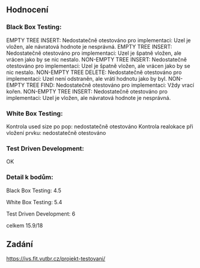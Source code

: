 ## Hodnocení
### Black Box Testing:

EMPTY TREE INSERT: Nedostatečně otestováno pro implementaci: Uzel je vložen, ale návratová hodnote je nesprávná.
EMPTY TREE INSERT: Nedostatečně otestováno pro implementaci: Uzel je špatně vložen, ale vrácen jako by se nic nestalo.
NON-EMPTY TREE INSERT: Nedostatečně otestováno pro implementaci: Uzel je špatně vložen, ale vrácen jako by se nic nestalo.
NON-EMPTY TREE DELETE: Nedostatečně otestováno pro implementaci: Uzel není odstraněn, ale vrátí hodnotu jako by byl.
NON-EMPTY TREE FIND: Nedostatečně otestováno pro implementaci: Vždy vrací kořen.
NON-EMPTY TREE INSERT: Nedostatečně otestováno pro implementaci: Uzel je vložen, ale návratová hodnote je nesprávná.

### White Box Testing:

Kontrola used size po pop: nedostatečně otestováno
Kontrola realokace při vložení prvku: nedostatečně otestováno

### Test Driven Development:

OK
### Detail k bodům:

Black Box Testing: 4.5

White Box Testing: 5.4

Test Driven Development: 6

celkem 15.9/18


## Zadání 
https://ivs.fit.vutbr.cz/projekt-testovani/ 
